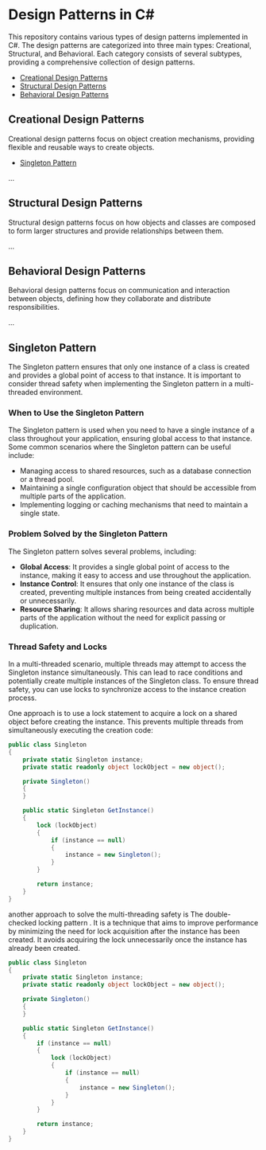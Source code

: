 # Design Patterns in C#

This repository contains various types of design patterns implemented in C#. The design patterns are categorized into three main types: Creational, Structural, and Behavioral. Each category consists of several subtypes, providing a comprehensive collection of design patterns.

- [Creational Design Patterns](#creational-design-patterns)
- [Structural Design Patterns](#structural-design-patterns)
- [Behavioral Design Patterns](#behavioral-design-patterns)

## Creational Design Patterns

Creational design patterns focus on object creation mechanisms, providing flexible and reusable ways to create objects.

- [Singleton Pattern](#singleton-pattern)

...

## Structural Design Patterns

Structural design patterns focus on how objects and classes are composed to form larger structures and provide relationships between them.

...

## Behavioral Design Patterns

Behavioral design patterns focus on communication and interaction between objects, defining how they collaborate and distribute responsibilities.

...

## Singleton Pattern

The Singleton pattern ensures that only one instance of a class is created and provides a global point of access to that instance. It is important to consider thread safety when implementing the Singleton pattern in a multi-threaded environment.

### When to Use the Singleton Pattern

The Singleton pattern is used when you need to have a single instance of a class throughout your application, ensuring global access to that instance. Some common scenarios where the Singleton pattern can be useful include:

- Managing access to shared resources, such as a database connection or a thread pool.
- Maintaining a single configuration object that should be accessible from multiple parts of the application.
- Implementing logging or caching mechanisms that need to maintain a single state.

### Problem Solved by the Singleton Pattern

The Singleton pattern solves several problems, including:

- **Global Access**: It provides a single global point of access to the instance, making it easy to access and use throughout the application.
- **Instance Control**: It ensures that only one instance of the class is created, preventing multiple instances from being created accidentally or unnecessarily.
- **Resource Sharing**: It allows sharing resources and data across multiple parts of the application without the need for explicit passing or duplication.

### Thread Safety and Locks

In a multi-threaded scenario, multiple threads may attempt to access the Singleton instance simultaneously. This can lead to race conditions and potentially create multiple instances of the Singleton class. To ensure thread safety, you can use locks to synchronize access to the instance creation process.

One approach is to use a lock statement to acquire a lock on a shared object before creating the instance. This prevents multiple threads from simultaneously executing the creation code:

```csharp
public class Singleton
{
    private static Singleton instance;
    private static readonly object lockObject = new object();

    private Singleton()
    {
    }

    public static Singleton GetInstance()
    {
        lock (lockObject)
        {
            if (instance == null)
            {
                instance = new Singleton();
            }
        }

        return instance;
    }
}
```
another approach to solve the multi-threading safety is The double-checked locking pattern .
It is a technique that aims to improve performance by minimizing the need for lock acquisition after the instance has been created.
It avoids acquiring the lock unnecessarily once the instance has already been created.

```csharp
public class Singleton
{
    private static Singleton instance;
    private static readonly object lockObject = new object();

    private Singleton()
    {
    }

    public static Singleton GetInstance()
    {
        if (instance == null)
        {
            lock (lockObject)
            {
                if (instance == null)
                {
                    instance = new Singleton();
                }
            }
        }

        return instance;
    }
}
```
